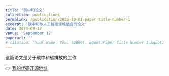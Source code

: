 ```yaml
---
title: "碳中和论文"
collection: publications
permalink: /publication/2025-10-01-paper-title-number-1
excerpt: '碳中和与人工智能领域结合的论文'
date: 2024-09-17
venue: 'September 17'
paperurl: ''
# citation: 'Your Name, You. (2009). &quot;Paper Title Number 1.&quot; <i>Journal 1</i>. 1(1).'
---
```


这篇论文是关于碳中和碳排放的工作


👉 [我的代码开源地址](https://github.com/csjiaweibi/Redis)



<!-- Recommended citation: Your Name, You. (2009). "Paper Title Number 1." <i>Journal 1</i>. 1(1). -->